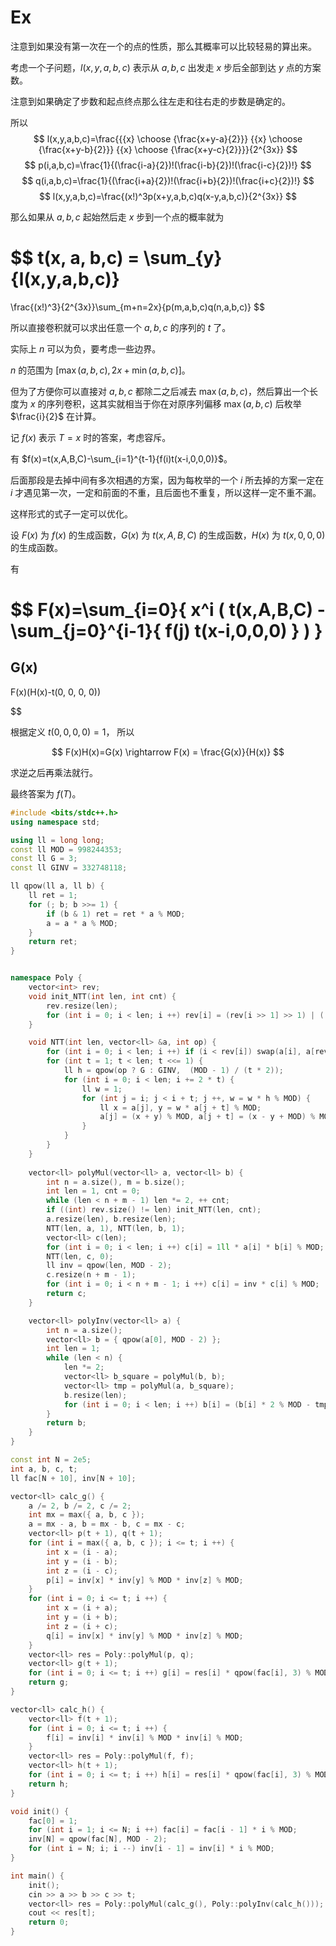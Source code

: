 # Ex

注意到如果没有第一次在一个的点的性质，那么其概率可以比较轻易的算出来。

考虑一个子问题，$l(x, y, a, b, c)$ 表示从 $a,b,c$ 出发走 $x$ 步后全部到达 $y$ 点的方案数。

注意到如果确定了步数和起点终点那么往左走和往右走的步数是确定的。

所以
$$
l(x,y,a,b,c)=\frac{{{x} \choose {\frac{x+y-a}{2}}} {{x} \choose {\frac{x+y-b}{2}}} {{x} \choose {\frac{x+y-c}{2}}}}{2^{3x}}
$$
$$
p(i,a,b,c)=\frac{1}{(\frac{i-a}{2})!(\frac{i-b}{2})!(\frac{i-c}{2})!}
$$
$$
q(i,a,b,c)=\frac{1}{(\frac{i+a}{2})!(\frac{i+b}{2})!(\frac{i+c}{2})!}
$$
$$
l(x,y,a,b,c)=\frac{(x!)^3p(x+y,a,b,c)q(x-y,a,b,c)}{2^{3x}}
$$

那么如果从 $a,b,c$ 起始然后走 $x$ 步到一个点的概率就为 

$$
t(x, a, b,c) = \sum_{y}{l(x,y,a,b,c)}
=
\frac{(x!)^3}{2^{3x}}\sum_{m+n=2x}{p(m,a,b,c)q(n,a,b,c)}
$$

所以直接卷积就可以求出任意一个 $a,b,c$ 的序列的 $t$ 了。

实际上 $n$ 可以为负，要考虑一些边界。

$n$ 的范围为 $[\max{(a,b,c)},2x+\min({a,b,c})]$。

但为了方便你可以直接对 $a,b,c$ 都除二之后减去 $\max{(a,b,c)}$，然后算出一个长度为 $x$ 的序列卷积，这其实就相当于你在对原序列偏移 $\max{(a,b,c)}$ 后枚举 $\frac{i}{2}$ 在计算。

记 $f(x)$ 表示 $T=x$ 时的答案，考虑容斥。

有 $f(x)=t(x,A,B,C)-\sum_{i=1}^{t-1}{f(i)t(x-i,0,0,0)}$。

后面那段是去掉中间有多次相遇的方案，因为每枚举的一个 $i$ 所去掉的方案一定在 $i$ 才遇见第一次，一定和前面的不重，且后面也不重复，所以这样一定不重不漏。

这样形式的式子一定可以优化。

设 $F(x)$ 为 $f(x)$ 的生成函数，$G(x)$ 为 $t(x,A,B,C)$ 的生成函数，$H(x)$ 为 $t(x,0,0,0)$ 的生成函数。

有

$$
F(x)=\sum_{i=0}{
	x^i
	(
		t(x,A,B,C)
		-
		\sum_{j=0}^{i-1}{
			f(j)
			t(x-i,0,0,0)
		} 
	)
}
=
G(x)
-
F(x)(H(x)-t(0, 0, 0, 0))

$$

根据定义 $t(0,0,0,0)=1$， 所以

$$
F(x)H(x)=G(x) \rightarrow F(x) = \frac{G(x)}{H(x)}
$$

求逆之后再乘法就行。

最终答案为 $f(T)$。

```cpp
#include <bits/stdc++.h>
using namespace std;

using ll = long long;
const ll MOD = 998244353;
const ll G = 3;
const ll GINV = 332748118;

ll qpow(ll a, ll b) {
	ll ret = 1;
	for (; b; b >>= 1) {
		if (b & 1) ret = ret * a % MOD;
		a = a * a % MOD;
	}
	return ret;
}


namespace Poly {
	vector<int> rev;
	void init_NTT(int len, int cnt) {
		rev.resize(len);
		for (int i = 0; i < len; i ++) rev[i] = (rev[i >> 1] >> 1) | ((i & 1) << (cnt - 1));
	} 

	void NTT(int len, vector<ll> &a, int op) {
		for (int i = 0; i < len; i ++) if (i < rev[i]) swap(a[i], a[rev[i]]);
		for (int t = 1; t < len; t <<= 1) {
			ll h = qpow(op ? G : GINV,  (MOD - 1) / (t * 2));
			for (int i = 0; i < len; i += 2 * t) {
				ll w = 1;
				for (int j = i; j < i + t; j ++, w = w * h % MOD) {
					ll x = a[j], y = w * a[j + t] % MOD;
					a[j] = (x + y) % MOD, a[j + t] = (x - y + MOD) % MOD;
				}
			}
		}
	}
	
	vector<ll> polyMul(vector<ll> a, vector<ll> b) {
		int n = a.size(), m = b.size();
		int len = 1, cnt = 0;
		while (len < n + m - 1) len *= 2, ++ cnt;
		if ((int) rev.size() != len) init_NTT(len, cnt);
		a.resize(len), b.resize(len);
		NTT(len, a, 1), NTT(len, b, 1);
		vector<ll> c(len);
		for (int i = 0; i < len; i ++) c[i] = 1ll * a[i] * b[i] % MOD;
		NTT(len, c, 0);
		ll inv = qpow(len, MOD - 2);
		c.resize(n + m - 1);
		for (int i = 0; i < n + m - 1; i ++) c[i] = inv * c[i] % MOD;
		return c;
	}

	vector<ll> polyInv(vector<ll> a) {
		int n = a.size();
		vector<ll> b = { qpow(a[0], MOD - 2) };
		int len = 1;
		while (len < n) {
			len *= 2;
			vector<ll> b_square = polyMul(b, b);
			vector<ll> tmp = polyMul(a, b_square);
			b.resize(len);
			for (int i = 0; i < len; i ++) b[i] = (b[i] * 2 % MOD - tmp[i] + MOD) % MOD;
		}
		return b;
	}
}

const int N = 2e5;
int a, b, c, t;
ll fac[N + 10], inv[N + 10];

vector<ll> calc_g() {
	a /= 2, b /= 2, c /= 2;
	int mx = max({ a, b, c });
	a = mx - a, b = mx - b, c = mx - c;
	vector<ll> p(t + 1), q(t + 1);
	for (int i = max({ a, b, c }); i <= t; i ++) {
		int x = (i - a);
		int y = (i - b);
		int z = (i - c);
		p[i] = inv[x] * inv[y] % MOD * inv[z] % MOD;	
	}
	for (int i = 0; i <= t; i ++) {
		int x = (i + a);
		int y = (i + b);
		int z = (i + c);
		q[i] = inv[x] * inv[y] % MOD * inv[z] % MOD;	
	}
	vector<ll> res = Poly::polyMul(p, q);
	vector<ll> g(t + 1);
	for (int i = 0; i <= t; i ++) g[i] = res[i] * qpow(fac[i], 3) % MOD * qpow(qpow(2, 3 * i), MOD - 2) % MOD;
	return g;
}

vector<ll> calc_h() {
	vector<ll> f(t + 1);
	for (int i = 0; i <= t; i ++) {
		f[i] = inv[i] * inv[i] % MOD * inv[i] % MOD;	
	}
	vector<ll> res = Poly::polyMul(f, f);
	vector<ll> h(t + 1);
	for (int i = 0; i <= t; i ++) h[i] = res[i] * qpow(fac[i], 3) % MOD * qpow(qpow(2, 3 * i), MOD - 2) % MOD;
	return h;	
}

void init() {
	fac[0] = 1;
	for (int i = 1; i <= N; i ++) fac[i] = fac[i - 1] * i % MOD;
	inv[N] = qpow(fac[N], MOD - 2);
	for (int i = N; i; i --) inv[i - 1] = inv[i] * i % MOD;
}

int main() {
	init();
	cin >> a >> b >> c >> t;
	vector<ll> res = Poly::polyMul(calc_g(), Poly::polyInv(calc_h()));
	cout << res[t];
	return 0;
}
```